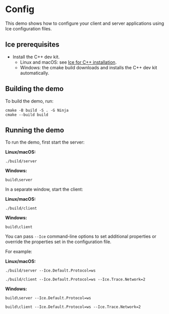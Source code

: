 # Config

This demo shows how to configure your client and server applications using Ice configuration files.

## Ice prerequisites

- Install the C++ dev kit.
  - Linux and macOS: see [Ice for C++ installation].
  - Windows: the cmake build downloads and installs the C++ dev kit automatically.

## Building the demo

To build the demo, run:

```shell
cmake -B build -S . -G Ninja
cmake --build build
```

## Running the demo

To run the demo, first start the server:

**Linux/macOS:**

```shell
./build/server
```

**Windows:**

```shell
build\server
```

In a separate window, start the client:

**Linux/macOS:**

```shell
./build/client
```

**Windows:**

```shell
build\client
```

You can pass `--Ice` command-line options to set additional properties or override the properties set in the
configuration file.

For example:

**Linux/macOS:**

```shell
./build/server --Ice.Default.Protocol=ws
```

```shell
./build/client --Ice.Default.Protocol=ws --Ice.Trace.Network=2
```

**Windows:**

```shell
build\server --Ice.Default.Protocol=ws
```

```shell
build\client --Ice.Default.Protocol=ws --Ice.Trace.Network=2
```

[Ice for C++ installation]: https://github.com/zeroc-ice/ice/blob/main/NIGHTLY.md#ice-for-c
